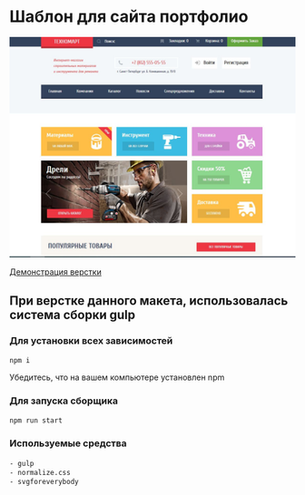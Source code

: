 # Шаблон для сайта портфолио

![](layout/cover.JPG)


[Демонстрация верстки](https://heknt90.github.io/t\Technomart/)

## При верстке данного макета, использовалась система сборки gulp

### Для установки всех зависимостей

    npm i

Убедитесь, что на вашем компьютере установлен npm

### Для запуска сборщика

    npm run start

### Используемые средства

    - gulp
    - normalize.css
    - svgforeverybody
